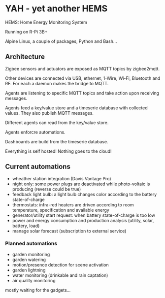 # YAH - yet another HEMS

HEMS: Home Energy Monitoring System

Running on R-Pi 3B+

Alpine Linux, a couple of packages, Python and Bash...

## Architecture

Zigbee sensors and actuators are exposed as MQTT topics by zigbee2mqtt.

Other devices are connected via USB, ethernet, 1-Wire, Wi-Fi, Bluetooth and RF. For each a daemon makes the bridge to MQTT.

Agents are listening to specific MQTT topics and take action upon receiving messages. 

Agents feed a key/value store and a timeserie database with collected values. They also publish MQTT messages.

Different agents can read from the key/value store.

Agents enforcre automations.

Dashboards are build from the timeserie database.

Everything is self hosted! Nothing goes to the cloud!

## Current automations

- wheather station integration (Davis Vantage Pro)
- night only: some power plugs are deactivated while photo-voltaic is producing (reverse could be true)
- feedback light bulb: a light bulb changes color according to the battery state-of-charge
- thermostats: infra-red heaters are driven according to room temperature, specification and available energy
- generator/utility start request: when battery state-of-charge is too low
- power and energy consumption and production analysis (utility, solar, battery, load)
- manage solar forecast (subscription to external service)

### Planned automations

- garden monitoring
- garden watering
- motion/presence detection for scene activation
- garden lightning
- water monitoring (drinkable and rain captation)
- air quality monitoring

mostly waiting for the gadgets...
